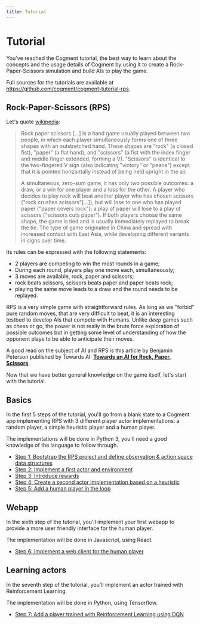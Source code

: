 ```yaml
---
title: Tutorial
---
```


# Tutorial

You've reached the Cogment tutorial, the best way to learn about the concepts and the usage details of Cogment by using it to create a Rock-Paper-Scissors simulation and build AIs to play the game.

Full sources for the tutorials are available at <https://github.com/cogment/cogment-tutorial-rps>.

## Rock-Paper-Scissors (RPS)

Let's quote [wikipedia](https://en.wikipedia.org/wiki/Rock_paper_scissors):

> Rock paper scissors [...] is a hand game usually played between two people, in which each player simultaneously forms one of three shapes with an outstretched hand. These shapes are "rock" (a closed fist), "paper" (a flat hand), and "scissors" (a fist with the index finger and middle finger extended, forming a V). "Scissors" is identical to the two-fingered V sign (also indicating "victory" or "peace") except that it is pointed horizontally instead of being held upright in the air.
>
> A simultaneous, zero-sum game, it has only two possible outcomes: a draw, or a win for one player and a loss for the other. A player who decides to play rock will beat another player who has chosen scissors ("rock crushes scissors"[...]), but will lose to one who has played paper ("paper covers rock"); a play of paper will lose to a play of scissors ("scissors cuts paper"). If both players choose the same shape, the game is tied and is usually immediately replayed to break the tie. The type of game originated in China and spread with increased contact with East Asia, while developing different variants in signs over time.

Its rules can be expressed with the following statements:

-   2 players are competing to win the most rounds in a game;
-   During each round, players play one move each, simultaneously;
-   3 moves are available, rock, paper and scissors;
-   rock beats scissors, scissors beats paper and paper beats rock;
-   playing the same move leads to a draw and the round needs to be replayed.

RPS is a very simple game with straightforward rules. As long as we "forbid" pure random moves, that are very difficult to beat, it is an interesting testbed to develop AIs that compete with Humans. Unlike _deep_ games such as chess or go, the power is not really in the brute force exploration of possible outcomes but in getting some level of understanding of how the opponent plays to be able to anticipate their moves.

A good read on the subject of AI and RPS is this article by Benjamin Peterson published by Towards AI: [**Towards an AI for Rock, Paper, Scissors**](https://towardsai.net/p/artificial-intelligence/towards-an-ai-for-rock-paper-scissors-3fb05780271f).

Now that we have better general knowledge on the game itself, let's start with the tutorial.

## Basics

In the first 5 steps of the tutorial, you'll go from a blank state to a Cogment app implementing RPS with 3 different player actor implementations: a random player, a simple heuristic player and a human player.

The implementations will be done in Python 3, you'll need a good knowledge of the language to follow through.

-   [Step 1: Bootstrap the RPS project and define observation & action space data structures](1-bootstrap-and-data-structures.md)
-   [Step 2: Implement a first actor and environment](2-random-player.md)
-   [Step 3: Introduce rewards](3-rewards.md)
-   [Step 4: Create a second actor implementation based on a heuristic](4-heuristic-player.md)
-   [Step 5: Add a human player in the loop](5-human-player.md)

## Webapp

In the sixth step of the tutorial, you'll implement your first webapp to provide a more user friendly interface for the human player.

The implementation will be done in Javascript, using React.

-   [Step 6: Implement a web client for the human player](6-web-client.md)

## Learning actors

In the seventh step of the tutorial, you'll implement an actor trained with Reinforcement Learning.

The implementation will be done in Python, using Tensorflow.

-   [Step 7: Add a player trained with Reinforcement Learning using DQN](7-dqn-player.md)
